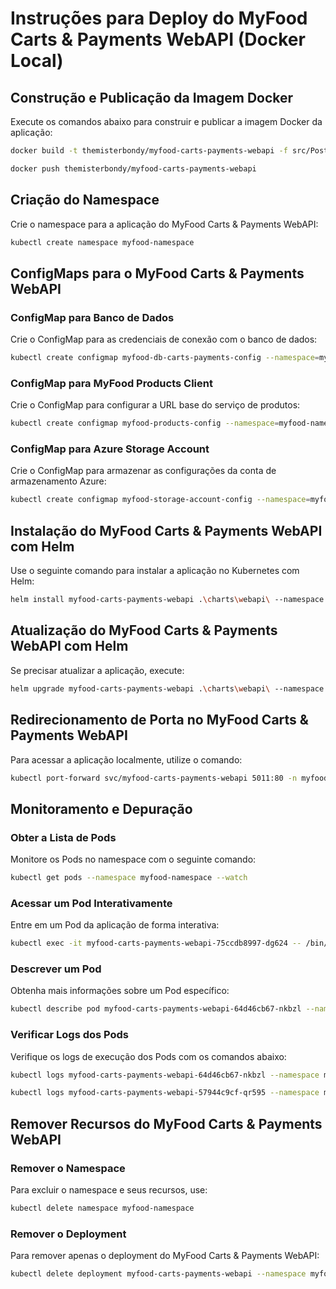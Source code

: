 # Instruções para Deploy do MyFood Carts & Payments WebAPI (Docker Local)

## Construção e Publicação da Imagem Docker
Execute os comandos abaixo para construir e publicar a imagem Docker da aplicação:

```sh
docker build -t themisterbondy/myfood-carts-payments-webapi -f src/Postech.Fiap.CartsPayments.WebApi/Dockerfile .

docker push themisterbondy/myfood-carts-payments-webapi
```

## Criação do Namespace
Crie o namespace para a aplicação do MyFood Carts & Payments WebAPI:

```sh
kubectl create namespace myfood-namespace
```

## ConfigMaps para o MyFood Carts & Payments WebAPI

### ConfigMap para Banco de Dados
Crie o ConfigMap para as credenciais de conexão com o banco de dados:

```sh
kubectl create configmap myfood-db-carts-payments-config --namespace=myfood-namespace --from-literal=ConnectionStrings__SQLConnection="Host=host.docker.internal;Database=myfooddb-cartspayments;Username=myfooduser;Password=blueScreen@666"
```

### ConfigMap para MyFood Products Client
Crie o ConfigMap para configurar a URL base do serviço de produtos:

```sh
kubectl create configmap myfood-products-config --namespace=myfood-namespace --from-literal=MyFoodProductsHttpClientSettings__BaseUrl="http://host.docker.internal:3350"
```

### ConfigMap para Azure Storage Account
Crie o ConfigMap para armazenar as configurações da conta de armazenamento Azure:

```sh
kubectl create configmap myfood-storage-account-config --namespace=myfood-namespace --from-literal=AzureStorageSettings__ConnectionString="UseDevelopmentStorage=true;DevelopmentStorageProxyUri=http://host.docker.internal"
```

## Instalação do MyFood Carts & Payments WebAPI com Helm
Use o seguinte comando para instalar a aplicação no Kubernetes com Helm:

```sh
helm install myfood-carts-payments-webapi .\charts\webapi\ --namespace myfood-namespace
```

## Atualização do MyFood Carts & Payments WebAPI com Helm
Se precisar atualizar a aplicação, execute:

```sh
helm upgrade myfood-carts-payments-webapi .\charts\webapi\ --namespace myfood-namespace
```

## Redirecionamento de Porta no MyFood Carts & Payments WebAPI
Para acessar a aplicação localmente, utilize o comando:

```sh
kubectl port-forward svc/myfood-carts-payments-webapi 5011:80 -n myfood-namespace
```

## Monitoramento e Depuração

### Obter a Lista de Pods
Monitore os Pods no namespace com o seguinte comando:

```sh
kubectl get pods --namespace myfood-namespace --watch
```

### Acessar um Pod Interativamente
Entre em um Pod da aplicação de forma interativa:

```sh
kubectl exec -it myfood-carts-payments-webapi-75ccdb8997-dg624 -- /bin/sh
```

### Descrever um Pod
Obtenha mais informações sobre um Pod específico:

```sh
kubectl describe pod myfood-carts-payments-webapi-64d46cb67-nkbzl --namespace myfood-namespace
```

### Verificar Logs dos Pods
Verifique os logs de execução dos Pods com os comandos abaixo:

```sh
kubectl logs myfood-carts-payments-webapi-64d46cb67-nkbzl --namespace myfood-namespace

kubectl logs myfood-carts-payments-webapi-57944c9cf-qr595 --namespace myfood-namespace
```

## Remover Recursos do MyFood Carts & Payments WebAPI

### Remover o Namespace
Para excluir o namespace e seus recursos, use:

```sh
kubectl delete namespace myfood-namespace
```

### Remover o Deployment
Para remover apenas o deployment do MyFood Carts & Payments WebAPI:

```sh
kubectl delete deployment myfood-carts-payments-webapi --namespace myfood-namespace
```